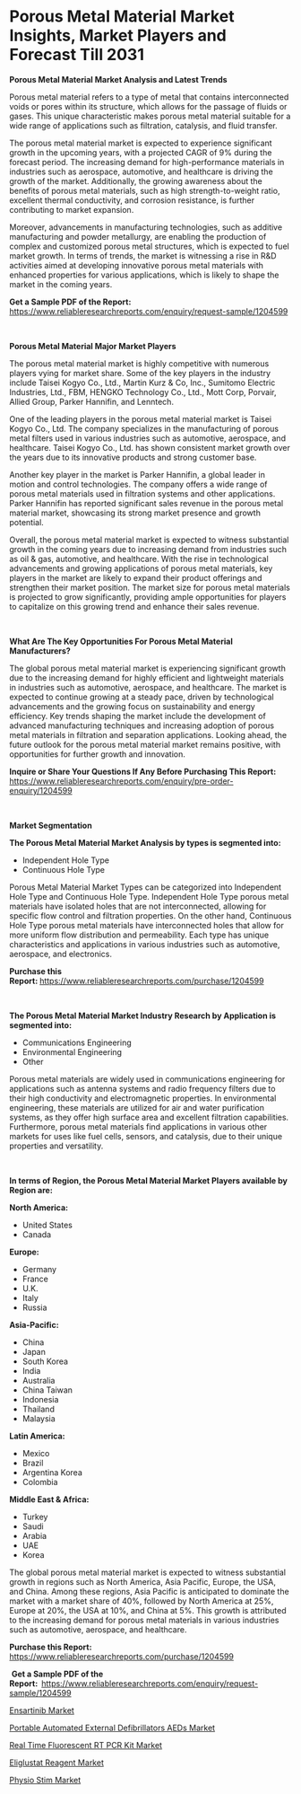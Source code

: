 <p><h1>Porous Metal Material Market Insights, Market Players and Forecast Till 2031</h1></p><p><strong>Porous Metal Material Market Analysis and Latest Trends</strong></p>
<p><p>Porous metal material refers to a type of metal that contains interconnected voids or pores within its structure, which allows for the passage of fluids or gases. This unique characteristic makes porous metal material suitable for a wide range of applications such as filtration, catalysis, and fluid transfer.</p><p>The porous metal material market is expected to experience significant growth in the upcoming years, with a projected CAGR of 9% during the forecast period. The increasing demand for high-performance materials in industries such as aerospace, automotive, and healthcare is driving the growth of the market. Additionally, the growing awareness about the benefits of porous metal materials, such as high strength-to-weight ratio, excellent thermal conductivity, and corrosion resistance, is further contributing to market expansion.</p><p>Moreover, advancements in manufacturing technologies, such as additive manufacturing and powder metallurgy, are enabling the production of complex and customized porous metal structures, which is expected to fuel market growth. In terms of trends, the market is witnessing a rise in R&D activities aimed at developing innovative porous metal materials with enhanced properties for various applications, which is likely to shape the market in the coming years.</p></p>
<p><strong>Get a Sample PDF of the Report:&nbsp;</strong> <a href="https://www.reliableresearchreports.com/enquiry/request-sample/1204599">https://www.reliableresearchreports.com/enquiry/request-sample/1204599</a></p>
<p>&nbsp;</p>
<p><strong>Porous Metal Material Major Market Players</strong></p>
<p><p>The porous metal material market is highly competitive with numerous players vying for market share. Some of the key players in the industry include Taisei Kogyo Co., Ltd., Martin Kurz & Co, Inc., Sumitomo Electric Industries, Ltd., FBM, HENGKO Technology Co., Ltd., Mott Corp, Porvair, Allied Group, Parker Hannifin, and Lenntech.</p><p>One of the leading players in the porous metal material market is Taisei Kogyo Co., Ltd. The company specializes in the manufacturing of porous metal filters used in various industries such as automotive, aerospace, and healthcare. Taisei Kogyo Co., Ltd. has shown consistent market growth over the years due to its innovative products and strong customer base.</p><p>Another key player in the market is Parker Hannifin, a global leader in motion and control technologies. The company offers a wide range of porous metal materials used in filtration systems and other applications. Parker Hannifin has reported significant sales revenue in the porous metal material market, showcasing its strong market presence and growth potential.</p><p>Overall, the porous metal material market is expected to witness substantial growth in the coming years due to increasing demand from industries such as oil & gas, automotive, and healthcare. With the rise in technological advancements and growing applications of porous metal materials, key players in the market are likely to expand their product offerings and strengthen their market position. The market size for porous metal materials is projected to grow significantly, providing ample opportunities for players to capitalize on this growing trend and enhance their sales revenue.</p></p>
<p>&nbsp;</p>
<p><strong>What Are The Key Opportunities For Porous Metal Material Manufacturers?</strong></p>
<p><p>The global porous metal material market is experiencing significant growth due to the increasing demand for highly efficient and lightweight materials in industries such as automotive, aerospace, and healthcare. The market is expected to continue growing at a steady pace, driven by technological advancements and the growing focus on sustainability and energy efficiency. Key trends shaping the market include the development of advanced manufacturing techniques and increasing adoption of porous metal materials in filtration and separation applications. Looking ahead, the future outlook for the porous metal material market remains positive, with opportunities for further growth and innovation.</p></p>
<p><strong>Inquire or Share Your Questions If Any Before Purchasing This Report:</strong> <a href="https://www.reliableresearchreports.com/enquiry/pre-order-enquiry/1204599">https://www.reliableresearchreports.com/enquiry/pre-order-enquiry/1204599</a></p>
<p>&nbsp;</p>
<p><strong>Market Segmentation</strong></p>
<p><strong>The Porous Metal Material Market Analysis by types is segmented into:</strong></p>
<p><ul><li>Independent Hole Type</li><li>Continuous Hole Type</li></ul></p>
<p><p>Porous Metal Material Market Types can be categorized into Independent Hole Type and Continuous Hole Type. Independent Hole Type porous metal materials have isolated holes that are not interconnected, allowing for specific flow control and filtration properties. On the other hand, Continuous Hole Type porous metal materials have interconnected holes that allow for more uniform flow distribution and permeability. Each type has unique characteristics and applications in various industries such as automotive, aerospace, and electronics.</p></p>
<p><strong>Purchase this Report:&nbsp;</strong><a href="https://www.reliableresearchreports.com/purchase/1204599">https://www.reliableresearchreports.com/purchase/1204599</a></p>
<p>&nbsp;</p>
<p><strong>The Porous Metal Material Market Industry Research by Application is segmented into:</strong></p>
<p><ul><li>Communications Engineering</li><li>Environmental Engineering</li><li>Other</li></ul></p>
<p><p>Porous metal materials are widely used in communications engineering for applications such as antenna systems and radio frequency filters due to their high conductivity and electromagnetic properties. In environmental engineering, these materials are utilized for air and water purification systems, as they offer high surface area and excellent filtration capabilities. Furthermore, porous metal materials find applications in various other markets for uses like fuel cells, sensors, and catalysis, due to their unique properties and versatility.</p></p>
<p>&nbsp;</p>
<p><strong>In terms of Region, the Porous Metal Material Market Players available by Region are:</strong></p>
<p>
    <p> <strong> North America: </strong>
        <ul>
            <li>United States</li>
            <li>Canada</li>
        </ul>
        </p> 
    <p> <strong> Europe: </strong>
        <ul>
            <li>Germany</li>
            <li>France</li>
            <li>U.K.</li>
            <li>Italy</li>
            <li>Russia</li>
        </ul>
        </p> 
    <p> <strong> Asia-Pacific: </strong>
        <ul>
            <li>China</li>
            <li>Japan</li>
            <li>South Korea</li>
            <li>India</li>
            <li>Australia</li>
            <li>China Taiwan</li>
            <li>Indonesia</li>
            <li>Thailand</li>
            <li>Malaysia</li>
        </ul>
        </p> 
    <p> <strong> Latin America: </strong>
        <ul>
            <li>Mexico</li>
            <li>Brazil</li>
            <li>Argentina Korea</li>
            <li>Colombia</li>
        </ul>
        </p> 
    <p> <strong> Middle East & Africa: </strong>
        <ul>
            <li>Turkey</li>
            <li>Saudi</li>
            <li>Arabia</li>
            <li>UAE</li>
            <li>Korea</li>
        </ul>
    </p>
    </p>
<p><p>The global porous metal material market is expected to witness substantial growth in regions such as North America, Asia Pacific, Europe, the USA, and China. Among these regions, Asia Pacific is anticipated to dominate the market with a market share of 40%, followed by North America at 25%, Europe at 20%, the USA at 10%, and China at 5%. This growth is attributed to the increasing demand for porous metal materials in various industries such as automotive, aerospace, and healthcare.</p></p>
<p><strong>Purchase this Report: </strong><a href="https://www.reliableresearchreports.com/purchase/1204599">https://www.reliableresearchreports.com/purchase/1204599</a></p>
<p>&nbsp;<strong>Get a Sample PDF of the Report:&nbsp;&nbsp;</strong><a href="https://www.reliableresearchreports.com/enquiry/request-sample/1204599">https://www.reliableresearchreports.com/enquiry/request-sample/1204599</a></p>
<p><strong></strong></p>
<p><p><a href="https://github.com/cecuraprangm/Market-Research-Report-List-1/blob/main/ensartinib-market.md">Ensartinib Market</a></p><p><a href="https://medium.com/@rosejohnson762014/portable-automated-external-defibrillators-aeds-market-analysis-and-sze-forecasted-for-period-from-d7f551a03fa9">Portable Automated External Defibrillators AEDs Market</a></p><p><a href="https://medium.com/@jeanlopez1945/real-time-fluorescent-rt-pcr-kit-market-trends-and-market-analysis-forecasted-for-period-2024-2031-f6f06b5e115f">Real Time Fluorescent RT PCR Kit Market</a></p><p><a href="https://github.com/antony131rp/Market-Research-Report-List-2/blob/main/eliglustat-reagent-market.md">Eliglustat Reagent Market</a></p><p><a href="https://medium.com/@rosejohnson762014/physio-stim-market-size-reveals-the-best-marketing-channels-in-global-industry-f04ca83efde4">Physio Stim Market</a></p></p>